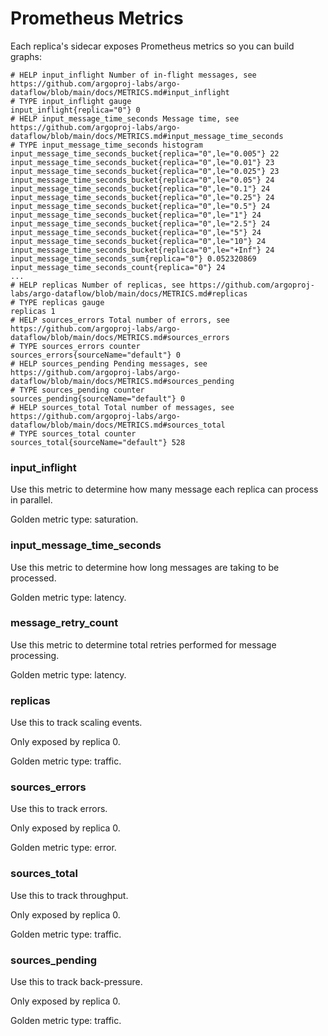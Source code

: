 # Prometheus Metrics

Each replica's sidecar exposes Prometheus metrics so you can build graphs:

```
# HELP input_inflight Number of in-flight messages, see https://github.com/argoproj-labs/argo-dataflow/blob/main/docs/METRICS.md#input_inflight
# TYPE input_inflight gauge
input_inflight{replica="0"} 0
# HELP input_message_time_seconds Message time, see https://github.com/argoproj-labs/argo-dataflow/blob/main/docs/METRICS.md#input_message_time_seconds
# TYPE input_message_time_seconds histogram
input_message_time_seconds_bucket{replica="0",le="0.005"} 22
input_message_time_seconds_bucket{replica="0",le="0.01"} 23
input_message_time_seconds_bucket{replica="0",le="0.025"} 23
input_message_time_seconds_bucket{replica="0",le="0.05"} 24
input_message_time_seconds_bucket{replica="0",le="0.1"} 24
input_message_time_seconds_bucket{replica="0",le="0.25"} 24
input_message_time_seconds_bucket{replica="0",le="0.5"} 24
input_message_time_seconds_bucket{replica="0",le="1"} 24
input_message_time_seconds_bucket{replica="0",le="2.5"} 24
input_message_time_seconds_bucket{replica="0",le="5"} 24
input_message_time_seconds_bucket{replica="0",le="10"} 24
input_message_time_seconds_bucket{replica="0",le="+Inf"} 24
input_message_time_seconds_sum{replica="0"} 0.052320869
input_message_time_seconds_count{replica="0"} 24
...
# HELP replicas Number of replicas, see https://github.com/argoproj-labs/argo-dataflow/blob/main/docs/METRICS.md#replicas
# TYPE replicas gauge
replicas 1
# HELP sources_errors Total number of errors, see https://github.com/argoproj-labs/argo-dataflow/blob/main/docs/METRICS.md#sources_errors
# TYPE sources_errors counter
sources_errors{sourceName="default"} 0
# HELP sources_pending Pending messages, see https://github.com/argoproj-labs/argo-dataflow/blob/main/docs/METRICS.md#sources_pending
# TYPE sources_pending counter
sources_pending{sourceName="default"} 0
# HELP sources_total Total number of messages, see https://github.com/argoproj-labs/argo-dataflow/blob/main/docs/METRICS.md#sources_total
# TYPE sources_total counter
sources_total{sourceName="default"} 528
```

### input_inflight

Use this metric to determine how many message each replica can process in parallel.

Golden metric type: saturation.

### input_message_time_seconds

Use this metric to determine how long messages are taking to be processed.

Golden metric type: latency.

### message_retry_count

Use this metric to determine total retries performed for message processing.

Golden metric type: latency.

### replicas

Use this to track scaling events. 

Only exposed by replica 0.

Golden metric type: traffic.

### sources_errors

Use this to track errors.

Only exposed by replica 0.

Golden metric type: error.

### sources_total

Use this to track throughput. 

Only exposed by replica 0.

Golden metric type: traffic.

### sources_pending

Use this to track back-pressure.

Only exposed by replica 0.

Golden metric type: traffic.